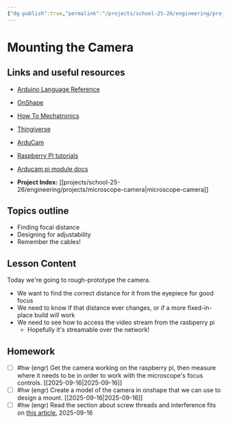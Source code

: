 ```yaml
---
{"dg-publish":true,"permalink":"/projects/school-25-26/engineering/projects/micro-02-microscope-camera-build/","title":"Mounting the Camera"}
---
```



#  Mounting the Camera

## Links and useful resources 

- [Arduino Language Reference](https://docs.arduino.cc/language-reference/)
- [OnShape](https://cad.onshape.com)
- [How To Mechatronics](https://howtomechatronics.com)
- [Thingiverse](https://thingiverse.com)
- [ArduCam](https://www.arducam.com/)
- [Raspberry PI tutorials](https://www.raspberrypi.com/tutorials/)
- [Arducam pi module docs](https://docs.arducam.com/Raspberry-Pi-Camera/Native-camera/12MP-IMX708/)

 
- **Project Index:** [[projects/school-25-26/engineering/projects/microscope-camera\|microscope-camera]]

## Topics outline


- Finding focal distance 
- Designing for adjustability 
- Remember the cables! 

## Lesson Content

Today we're going to rough-prototype the camera.

- We want to find the correct distance for it from the eyepiece for good focus
- We need to know if that distance ever changes, or if a more fixed-in-place build will work
- We need to see how to access the video stream from the rasbperry pi
    - Hopefully it's streamable over the network!

## Homework

- [ ] #hw (engr) Get the camera working on the raspberry pi, then measure where it needs to be in order to work with the microscope's focus controls.  [[2025-09-16\|2025-09-16]]
- [ ] #hw (engr) Create a model of the camera in onshape that we can use to design a mount.  [[2025-09-16\|2025-09-16]]
- [ ] #hw (engr) Read the section about screw threads and interference fits on [this article.](https://blog.rahix.de/design-for-3d-printing/#crush-ribs) 2025-09-16 